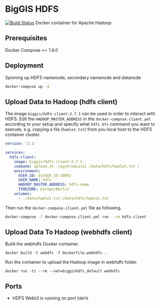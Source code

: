 # BigGIS HDFS
[![Build Status](https://api.travis-ci.org/biggis-project/biggis-hdfs.svg)](https://travis-ci.org/biggis-project/biggis-hdfs)
Docker container for Apache Hadoop


## Prerequisites
Docker Compose >= 1.9.0

## Deployment
Spinning up HDFS namenode, secondary namenode and datanode
```sh
docker-compose up -d
```
## Upload Data to Hadoop (hdfs client)
The image ```biggis/hdfs-client:2.7.1``` can be used in order to interact with HDFS. Edit the ```HADOOP_MASTER_ADDRESS``` in the ```docker-compose.client.yml``` according to your setup and specify what ```hdfs dfs``` command you want to execute, e.g. copying a file (```hamlet.txt```) from you local host to the HDFS container cluster.
```yaml
version: '2.1'

services:
  hdfs-client:
    image: biggis/hdfs-client:2.7.1
    command: upload.sh -copyFromLocal /data/hdfs/hamlet.txt /
    environment:
      USER_ID: ${USER_ID-1000}
      USER_NAME: hdfs
      HADOOP_MASTER_ADDRESS: hdfs-name
      TIMEZONE: Europe/Berlin
    volumes:
      - ./data/hamlet.txt:/data/hdfs/hamlet.txt
```
Then run the ```docker-compose.client.yml``` file as following.
```sh
docker-compose -f docker-compose.client.yml run --rm hdfs-client
```

## Upload Data To Hadoop (webhdfs client)
Build the webhdfs Docker container.
```
docker build -t webdfs -f Dockerfile.webhdfs .
```
Run the container to upload the Hadoop image in webhdfs folder.
```
docker run -ti --rm --net=biggishdfs_default webhdfs
```

## Ports
- HDFS WebUI is running on port `50070`
